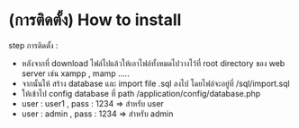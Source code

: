 #  (การติดตั้ง) How to install

step การติดตั้ง :

 * หลังจากที่ download ไฟล์ไปแล้วให้เอาไฟล์ทั้งหมดไปวางไว้ที่ root directory ของ web server เช่น xampp , mamp .....
 * จากนั้นให้ สร้าง database และ import file .sql ลงไป โดยไฟล์จะอยู่ที่ /sql/import.sql
 * ให้เข้าไป config database ที่ path /application/config/database.php
 * user : user1 , pass  : 1234 => สำหรับ user
 * user : admin , pass  : 1234 => สำหรับ admin
